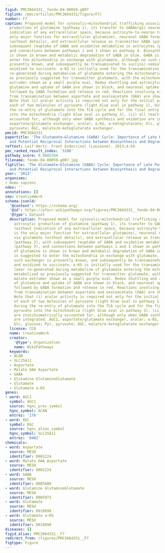 ```yaml
---
figid: PMC3664331__fendo-04-00059-g007
figlink: /pmc/articles/PMC3664331/figure/F7/
number: F7
caption: Proposed model for cytosolic–mitochondrial trafficking associated with astrocytic
  production of glutamine (pathway 1), its transfer to GABAergic neurons (without
  indication of any extracellular space, because astrocyte-to-neuron transfer is the
  only major function for extracellular glutamine), neuronal GABA formation via glutamate
  (without details), and extracellular release as transmitter GABA (pathway 2), with
  subsequent reuptake of GABA and oxidative metabolism in astrocytes (pathway 3),
  and connections between pathways 1 and 3 shown as pathway 4. Biosynthesis of glutamine
  is shown in brown and metabolic degradation of GABA in blue. GABA is suggested to
  enter the mitochondria in exchange with glutamate, although no such exchanger is
  presently known, and subsequently be transaminated to succinic-semialdehyde and
  oxidized to succinate. α-KG is initially used for the transamination, but later
  re-generated during metabolism of glutamate entering the mitochondria and metabolized
  as previously suggested for transmitter glutamate, with the mitochondrial malate
  extruder shown as a small purple oval. Redox shuttling and astrocytic release of
  glutamine and uptake of GABA are shown in black, and neuronal uptake of glutamine,
  followed by GABA formation and release in red. Reactions involving or resulting
  from transamination between aspartate and oxaloacetate (OAA) are shown in green.
  Note that (i) aralar activity is required not only for the initial production of
  each of two molecules of pyruvate (light blue oval in pathway 1), but also during
  the re-entry of glutamate into the TCA cycle and for the final entry of pyruvate
  into the mitochondria (light blue oval in pathway 3), (ii) all reactions are stoichiometrically
  accounted for, although only when GABA synthesis and oxidation are integrated. AGC1,
  aspartate/glutamate exchanger, aralar; α-KG, α-ketoglutarate; Glc, glucose; Pyr,
  pyruvate; OGC, malate/α-ketoglutarate exchanger.
pmcid: PMC3664331
papertitle: 'The Glutamate–Glutamine (GABA) Cycle: Importance of Late Postnatal Development
  and Potential Reciprocal Interactions between Biosynthesis and Degradation.'
reftext: Leif Hertz. Front Endocrinol (Lausanne). 2013;4:59.
pmc_ranked_result_index: '3106'
pathway_score: 0.9685764
filename: fendo-04-00059-g007.jpg
figtitle: 'The Glutamate–Glutamine (GABA) Cycle: Importance of Late Postnatal Development
  and Potential Reciprocal Interactions between Biosynthesis and Degradation'
year: '2013'
organisms:
- Homo sapiens
ndex: ''
annotations: []
seo: CreativeWork
schema-jsonld:
  '@context': https://schema.org/
  '@id': https://pfocr.wikipathways.org/figures/PMC3664331__fendo-04-00059-g007.html
  '@type': Dataset
  description: Proposed model for cytosolic–mitochondrial trafficking associated with
    astrocytic production of glutamine (pathway 1), its transfer to GABAergic neurons
    (without indication of any extracellular space, because astrocyte-to-neuron transfer
    is the only major function for extracellular glutamine), neuronal GABA formation
    via glutamate (without details), and extracellular release as transmitter GABA
    (pathway 2), with subsequent reuptake of GABA and oxidative metabolism in astrocytes
    (pathway 3), and connections between pathways 1 and 3 shown as pathway 4. Biosynthesis
    of glutamine is shown in brown and metabolic degradation of GABA in blue. GABA
    is suggested to enter the mitochondria in exchange with glutamate, although no
    such exchanger is presently known, and subsequently be transaminated to succinic-semialdehyde
    and oxidized to succinate. α-KG is initially used for the transamination, but
    later re-generated during metabolism of glutamate entering the mitochondria and
    metabolized as previously suggested for transmitter glutamate, with the mitochondrial
    malate extruder shown as a small purple oval. Redox shuttling and astrocytic release
    of glutamine and uptake of GABA are shown in black, and neuronal uptake of glutamine,
    followed by GABA formation and release in red. Reactions involving or resulting
    from transamination between aspartate and oxaloacetate (OAA) are shown in green.
    Note that (i) aralar activity is required not only for the initial production
    of each of two molecules of pyruvate (light blue oval in pathway 1), but also
    during the re-entry of glutamate into the TCA cycle and for the final entry of
    pyruvate into the mitochondria (light blue oval in pathway 3), (ii) all reactions
    are stoichiometrically accounted for, although only when GABA synthesis and oxidation
    are integrated. AGC1, aspartate/glutamate exchanger, aralar; α-KG, α-ketoglutarate;
    Glc, glucose; Pyr, pyruvate; OGC, malate/α-ketoglutarate exchanger.
  license: CC0
  name: CreativeWork
  creator:
    '@type': Organization
    name: WikiPathways
  keywords:
  - ACAN
  - SLC25A11
  - Aspartate
  - Malate OAA Aspartate
  - GABA
  - Glutamine GlutamineGlutamate
  - Glutamate
  - Glutamate a-KG
genes:
- word: AGC1
  symbol: AGC1
  source: hgnc_prev_symbol
  hgnc_symbol: ACAN
  entrez: '176'
- word: OGC
  symbol: OGC
  source: hgnc_alias_symbol
  hgnc_symbol: SLC25A11
  entrez: '8402'
chemicals:
- word: Aspartate
  source: MESH
  identifier: D001224
- word: Malate OAA Aspartate
  source: MESH
  identifier: D001224
- word: GABA
  source: MESH
  identifier: D005680
- word: Glutamine GlutamineGlutamate
  source: MESH
  identifier: D005973
- word: Glutamate
  source: MESH
  identifier: D018698
- word: Glutamate a-KG
  source: MESH
  identifier: D018698
diseases: []
figid_alias: PMC3664331__F7
redirect_from: /figures/PMC3664331__F7
figtype: Figure
---
```

